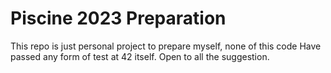 # Piscine 2023 Preparation

This repo is just personal project to prepare myself, none of this code
Have passed any form of test at 42 itself. Open to all the suggestion.
